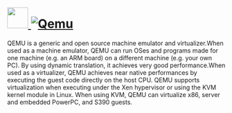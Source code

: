 # [<img src="https://cdn.jsdelivr.net/gh/AdmiringWorm/chocolatey-packages@890d7b8921600c8081a2b5b2e488cb17c1459f81/icons/qemu.png" height="48" width="48" /> ![Qemu](https://img.shields.io/chocolatey/v/qemu.svg?label=Qemu&style=for-the-badge)](https://chocolatey.org/packages/qemu)

QEMU is a generic and open source machine emulator and virtualizer.When used as a machine emulator, QEMU can run OSes and programs made for one machine (e.g. an ARM board) on a different machine (e.g. your own PC). By using dynamic translation, it achieves very good performance.When used as a virtualizer, QEMU achieves near native performances by executing the guest code directly on the host CPU. QEMU supports virtualization when executing under the Xen hypervisor or using the KVM kernel module in Linux. When using KVM, QEMU can virtualize x86, server and embedded PowerPC, and S390 guests.
